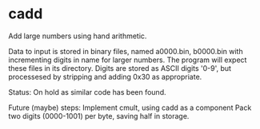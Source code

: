 # cadd
Add large numbers using hand arithmetic.

Data to input is stored in binary files, named a0000.bin, b0000.bin with incrementing digits in name for larger numbers.
The program will expect these files in its directory.
Digits are stored as ASCII digits '0-9', but processesed by stripping and adding 0x30 as appropriate.

Status: On hold as similar code has been found.

Future (maybe) steps:
Implement cmult, using cadd as a component
Pack two digits (0000-1001) per byte, saving half in storage.
